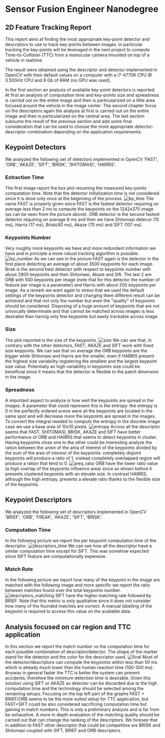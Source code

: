 # Sensor Fusion Engineer Nanodegree
## 2D Feature Tracking Report
This report aims at finding the most appropriate key-point detector and descriptors to use to track key-points between images. In particular tracking the key-points will be leveraged in the next project to compute Time-to-Collision (TTC) from a monocular camera mounted on top of a vehicle in realtime. 

The result were obtained using the descriptor and detector implemented in OpenCV with their default values on a computer with a i7-4770K CPU @ 3.50GHz CPU and 8 Gb of RAM (no GPU was used).

In the first section an analysis of available key-point detectors is reported. At first an analysis of computation time and key-points size and spreadness is carried out on the entire image and then is particularized on a little area focused around the vehicle in the image center.
The second chapter focus on the descriptors again the analysis at first is carried out on the entire image and then is particularized on the central area.
The last section subsume the result of the previous section and add some final consideration that can be used to choose the more appropriate detector-descriptor combination depending on the application requirements.

## Keypoint Detectors
We analyzed the following set of detectors implemented in OpenCV 'FAST', 'ORB', 'AKAZE',  'SIFT', 'BRISK', 'SHITOMASI', 'HARRIS'. 

### Extraction Time
The first image report the box plot resuming the measured key-points computation time. Note that the detector initialization time is not considered since it is done only once at the beginning of the process.
![kp_time](media/kp_detection_time.jpg)
The name FAST is properly given since FAST is the fastest detector requiring on average less than 2 ms to compute the keypoints on the 1242x375 image (as can be seen from the picture above). ORB detector is the second fastest detector requiring on average 8 ms and then we have Shitomasi detecor (15 ms), Harris (17 ms), Brisk(40 ms), Akaze (70 ms) and SIFT  (107 ms).


### Keypoints Number
Very roughly more keypoints we have and more redundant information we have and in principle a more robust tracking algorithm is possible.
![kp_number](media/image_kp_number.jpg)
As we can see in the picture FAST again is the detector in the first place detecting an average of about 3500 keypoints for each image. Brisk is the second best detector with respect to keypoints number with about 2800 keypoints and then Shitomasi, Akaze and Sift. The last 2 are ORB with 500 keypoints per image (note that for this detector the number of feature per image is a parameter) and Harris with about 200 keypoints per image.
As a remark we want again to stress that we used the default settings of the keypoints detector and changing them different result can be achieved and that not only the number but even the "quality" of keypoints should be considered. Disposing of a huge amount of keypoints that are not univocally determinate and that cannot be matched across images is less desirable than having only few keypoints but easily trackable across image.

### Size
The plot reported is the size of the keypoints.
![size](media/image_kp_size.jpg)
We can see that, in contrary with the other detectors, FAST, AKAZE and SIFT work with fixed size keypoints. We can see that on average the ORB keypoints are the bigger while Shitomasi and Harris are the smaller, even if HARRIS present the highest size variability registering the smallest and the largest keypoint size value.
Potentially an high variability in keypoints size could be beneficial since it means that the detector is flexible to the patch dimension in the image.

### Spreadness
A important aspect to analyze is how well the keypoints are spread in the images. A parameter that could represent this is the entropy: the entropy is 0 in the perfectly ordered scene were all the keypoints are located in the same spot and will decrease more the keypoints are spread in the images. To convert the integral needed to compute the entropy in the discrete image case we use a base area of 10x10 pixels.
![entropy](media/image_kpts_entropy.jpg)
Across all the descriptor seems that FAST, SHITOMASI, BRISK, AKAZE and SIFT have better performance of ORB and HARRIS that seems to detect keypoints in cluster.
Having keypoints close one to the other could be interesting analyze the ration between the union of the area of interest of the keypoints divided by the sum of the area of interest of the keypoints: completely disjoint keypoints will produce a ratio of 1, instead completely overlapped region will produce a ration that tend to 0.
![area_ratio](media/image_kp_area_ratio.jpg)
ORB have the lower ratio value (a high overlap of the keypoints influence area) since as shown before it presents clustered keypoints with an elevate size.
In contrast HARRIS, although the high entropy, presents a elevate ratio thanks to the flexible size of the keypoints.


## Keypoint Descriptors
We analyzed the following set of descriptors implemented in OpenCV 'BRIEF', 'ORB', 'FREAK', 'AKAZE', 'SIFT', 'BRISK'.

### Computation Time
In the following picture we report the per keypoint computation time of the descriptor.
![descriptors_time](media/descriptor_times.jpg)
We can see how all the descriptor have a similar computation time except for SIFT. This was somehow expected since SIFT feature are computationally expensive.

### Match Rate
In the following picture we report how many of the keypoint in the image are matched with the following image and more specific we report the ratio between matches found over the total keypoints number.
![descriptors_matching](media/kp_matched.jpg)
SIFT have the higher matching rate followed by BRIEF.
Note that this metric is only qualitative since it does not consider how many of the founded matches are correct. A manual labelling of the keypoint is required to access this value on the available data.

## Analysis focused on car region and TTC application
In this section we report the match number vs the computation time for each possible combination of descriptor/detector.
The shape of the marker stand for the detector and the color for the descriptor used.
![final](media/car_time_match.jpg)
Most of the detector/descriptors can compute the keypoints within less than 50 ms which is already much lower than the human reaction time (100-300 ms). 
Anyway in general faster the TTC is better the system can prevent accidents, therefore the minimum detection time is desirable. 
Given this solution using SIFT or AKAZE as detector can be discarded due to the high computation time and the technology should be selected among the remaining setups. Focusing on the top left part of the graphs FAST + BRIEF/ORB seems to be the more suited setup for TTC application, but FAST+SIFT could be also considered sacrificing computation time but gaining in match numbers.
This is only a preliminary analysis and is far from be exhaustive. A more in depth evaluation of the matching quality should be carried out that can change the ranking of the descriptors. We foresee that in addition to FAST other descriptor that could be competitive are BRISK and Shitomasi coupled with SIFT, BRIEF and ORB descriptors.


